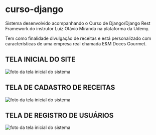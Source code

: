 # curso-django

Sistema desenvolvido acompanhando o Curso de Django/Django Rest Framework do instrutor
Luiz Otávio Miranda na plataforma da Udemy.

Tem como finalidade divulgação de receitas e está personalizado com características de uma empresa
real chamada E&M Doces Gourmet.

## TELA INICIAL DO SITE
![foto da tela inicial do sistema](https://github.com/EricksonDutra/curso-django/tree/main/media/home.png)

## TELA DE CADASTRO DE RECEITAS
![foto da tela inicial do sistema](https://github.com/EricksonDutra/curso-django/tree/main/media/newRecipe.png)

## TELA DE REGISTRO DE USUÁRIOS
![foto da tela inicial do sistema](https://github.com/EricksonDutra/curso-django/tree/main/media/register.png)